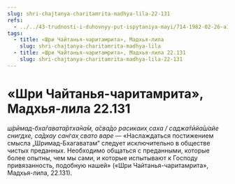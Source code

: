 ```yaml
---
slug: shri-chajtanya-charitamrita-madhya-lila-22-131
refs:
  - ../../43-trudnosti-i-duhovnyy-put-ispytaniya-mayi/714-1982-02-26-a1-obshhenie-s-vajshnavami-istochnik-potrebnosti-v-soznanii-krishny.md
tags:
  - title: «Шри Чайтанья-чаритамрита», Мадхья-лила
    slug: shri-chajtanya-charitamrita-madhya-lila
  - title: «Шри Чайтанья-чаритамрита», Мадхья-лила 22.131
    slug: shri-chajtanya-charitamrita-madhya-lila-22-131
---
```


# «Шри Чайтанья-чаритамрита», Мадхья-лила 22.131

*ш́рӣмад-бха̄гавата̄ртха̄на̄м, а̄сва̄до расикаих̣ саха / саджа̄тӣйа̄ш́айе снигдхе, са̄дхау сан̇гах̣ свато варе* — «Наслаждаться постижением смысла „Шримад-Бхагаватам“ следует исключительно в обществе чистых преданных. Необходимо общаться с преданными, которые более опытны, чем мы сами, и которые испытывают к Господу привязанность, подобную нашей» («Шри Чайтанья-чаритамрита», Мадхья-лила, 22.131).

